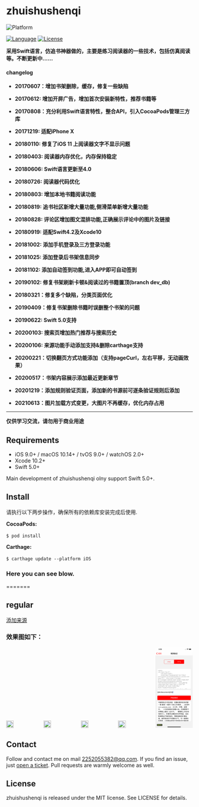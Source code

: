 # zhuishushenqi

![Platform](https://img.shields.io/badge/platforms-iOS%208.0+%20%7C%20macOS%2010.10+%20%7C%20tvOS%209.0+%20%7C%20watchOS%202.0+-333333.svg)

[![Language](https://img.shields.io/badge/language-Swift-brightgreen.svg?style=flat)](https://developer.apple.com/Objective-C)
[![License](http://img.shields.io/badge/license-MIT-lightgrey.svg?style=flat)](http://mit-license.org)

**采用Swift语言，仿追书神器做的，主要是练习阅读器的一些技术，包括仿真阅读等。不断更新中......**

#### changelog

- **20170607：增加书架删除，缓存，修复一些缺陷**

- **20170612: 增加开屏广告，增加首次安装新特性，推荐书籍等**

- **20170808：充分利用Swift语言特性，整合API，引入CocoaPods管理三方库**

- **20171219: 适配iPhone X**

- **20180110: 修复了iOS 11 上阅读器文字不显示问题**

- **20180403: 阅读器内存优化，内存保持稳定**

- **20180606: Swift语言更新至4.0**

- **20180726: 阅读器代码优化**

- **20180803: 增加本地书籍阅读功能**

- **20180819: 追书社区新增大量功能,侧滑菜单新增大量功能**

- **20180828: 评论区增加图文混排功能,正确展示评论中的图片及链接**

- **20180919: 适配Swift4.2及Xcode10**

- **20181002: 添加手机登录及三方登录功能**

- **20181025: 添加登录后书架信息同步**

- **20181102: 添加自动签到功能,进入APP即可自动签到**

- **20190102: 修复书架刷新卡顿&阅读过的书籍置顶(branch dev_db)**

- **20180321：修复多个缺陷，分类页面优化**

- **20190409：修复书架删除书籍时误删整个书架的问题**

- **20190622: Swift 5.0支持**

- **20200103: 搜索页增加热门推荐与搜索历史**

- **20200106: 来源功能手动添加支持&删除carthage支持**

- **20200221：切换翻页方式功能添加（支持pageCurl，左右平移，无动画效果）**

- **20200517：书架内容展示添加最近更新章节**

- **20201219：添加规则验证页面，添加新的书源前可逐条验证规则后添加**

- **20210613：图片加载方式变更，大图片不再缓存，优化内存占用**

----

**仅供学习交流，请勿用于商业用途**

## Requirements

- iOS 9.0+ / macOS 10.14+ / tvOS 9.0+ / watchOS 2.0+
- Xcode 10.2+
- Swift 5.0+

Main development of zhuishushenqi olny support Swift 5.0+.

## Install

请执行以下两步操作，确保所有的依赖库安装完成后使用.

**CocoaPods:**

`$ pod install`

**Carthage:**

`$ carthage update --platform iOS`

### Here you can see blow.

=======

## regular
 [添加来源](addSource.md)

### 效果图如下：
<!--![zhuishushenqi](zhuishushenqi.png)
![zhuishenqiing](images/qs_bookshelf.png)
![zhuishenqiimg](images/qs_reader.png)
![zhuishenqiimg](images/qs_readerMain.png)
![zhuishenqiimg](images/qs_changeSource.png)-->

<img src="images/qs_bookshelf.png" width="20%" height="20%" /><img src="images/qs_reader.png" width="20%" height="20%" /><img src="images/qs_readerMain.png" width="20%" height="20%" /><img src="images/qs_changeSource.png" width="20%" height="20%" /><img src="images/regular_verify.png" width="20%" height="20%" />


## Contact

Follow and contact me on mail [2252055382@qq.com](https://mail.qq.com/). If you find an issue, just [open a ticket](https://github.com/NoryCao/zhuishushenqi/issues/new). Pull requests are warmly welcome as well.

## License

zhuishushenqi is released under the MIT license. See LICENSE for details.



